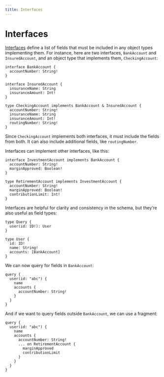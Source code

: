 ```yaml
---
title: Interfaces
---
```


# Interfaces

[Interfaces](http://graphql.org/learn/schema/#interfaces) define a list of fields that must be included in any object types implementing them. For instance, here are two interfaces, `BankAccount` and `InsuredAccount`, and an object type that implements them, `CheckingAccount`:

```gql
interface BankAccount {
  accountNumber: String!
}

interface InsuredAccount {
  insuranceName: String
  insuranceAmount: Int!
}

type CheckingAccount implements BankAccount & InsuredAccount {
  accountNumber: String!
  insuranceName: String
  insuranceAmount: Int!
  routingNumber: String!
}
```

Since `CheckingAccount` implements both interfaces, it must include the fields from both. It can also include additional fields, like `routingNumber`.

Interfaces can implement other interfaces, like this:

```gql
interface InvestmentAccount implements BankAccount {
  accountNumber: String!
  marginApproved: Boolean!
}

type RetirementAccount implements InvestmentAccount {
  accountNumber: String!
  marginApproved: Boolean!
  contributionLimit: Int!
}
```

Interfaces are helpful for clarity and consistency in the schema, but they’re also useful as field types:

```gql
type Query {
  user(id: ID!): User
}

type User {
  id: ID!
  name: String!
  accounts: [BankAccount]
}
```

We can now query for fields in `BankAccount`:

```gql
query {
  user(id: "abc") {
    name 
    accounts {
      accountNumber: String!      
    }
  }
}
```

And if we want to query fields outside `BankAccount`, we can use a fragment:

```gql
query {
  user(id: "abc") {
    name 
    accounts {
      accountNumber: String!
      ... on RetirementAccount {
        marginApproved
        contributionLimit
      }
    }
  }
}
```

